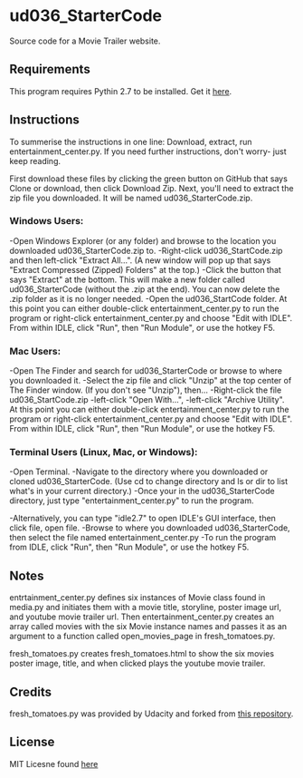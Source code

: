 # ud036_StarterCode
Source code for a Movie Trailer website.

## Requirements
This program requires Pythin 2.7 to be installed. 
Get it [here](https://www.python.org/downloads/).

## Instructions
To summerise the instructions in one line: 
Download, extract, run entertainment_center.py.
If you need further instructions, don't worry- just keep reading.

First download these files by clicking the green button on GitHub that says 
Clone or download, then click Download Zip.
Next, you'll need to extract the zip file you downloaded. It will be named 
ud036_StarterCode.zip.

  ### Windows Users:
  -Open Windows Explorer (or any folder) and browse to the location you 
  downloaded ud036_StarterCode.zip to. 
  -Right-click ud036_StartCode.zip and then left-click "Extract All...".
  (A new window will pop up that says "Extract Compressed (Zipped) Folders" 
  at the top.) 
  -Click the button that says "Extract" at the bottom.
  This will make a new folder called ud036_StarterCode (without the .zip at
  the end).
  You can now delete the .zip folder as it is no longer needed.
  -Open the ud036_StartCode folder.
  At this point you can either double-click entertainment_center.py to run the 
  program or right-click entertainment_center.py and choose "Edit with IDLE".
  From within IDLE, click "Run", then "Run Module", or use the hotkey F5.
  
  ### Mac Users:
  -Open The Finder and search for ud036_StarterCode or browse to where you 
  downloaded it.
  -Select the zip file and click "Unzip" at the top center of The Finder window. 
  (If you don't see "Unzip"), then...
  -Right-click the file ud036_StartCode.zip
  -left-click "Open With...",
  -left-click "Archive Utility".
  At this point you can either double-click entertainment_center.py to run the 
  program or right-click entertainment_center.py and choose "Edit with IDLE".
  From within IDLE, click "Run", then "Run Module", or use the hotkey F5.
  
  ### Terminal Users (Linux, Mac, or Windows):
  -Open Terminal.
  -Navigate to the directory where you downloaded or cloned ud036_StarterCode.
  (Use cd to change directory and ls or dir to list what's in your current 
  directory.)
  -Once your in the ud036_StarterCode directory, just type 
  "entertainment_center.py" to run the program.
  
  -Alternatively, you can type "idle2.7" to open IDLE's GUI interface, 
  then click file, open file.
  -Browse to where you downloaded ud036_StarterCode, then select the file 
  named entertainment_center.py
  -To run the program from IDLE, click "Run", then "Run Module", 
  or use the hotkey F5.
  
## Notes
entrtainment_center.py defines six instances of Movie class found in media.py and 
initiates them with a movie title, storyline, poster image url, and youtube movie 
trailer url. Then entertainment_center.py creates an array called movies with the
six Movie instance names and passes it as an argument to a function called 
open_movies_page in fresh_tomatoes.py. 

fresh_tomatoes.py creates fresh_tomatoes.html to show the six movies poster image, 
title, and when clicked plays the youtube movie trailer.

## Credits
fresh_tomatoes.py was provided by Udacity and forked from 
[this repository](https://github.com/Udacity/ud036_StarterCode).

## License
MIT Licesne found [here](LICENSE.md)
